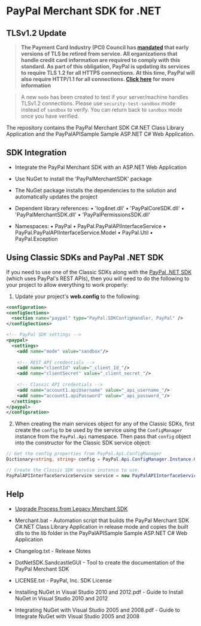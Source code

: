 # PayPal Merchant SDK for .NET

## TLSv1.2 Update
> **The Payment Card Industry (PCI) Council has [mandated](http://blog.pcisecuritystandards.org/migrating-from-ssl-and-early-tls) that early versions of TLS be retired from service.  All organizations that handle credit card information are required to comply with this standard. As part of this obligation, PayPal is updating its services to require TLS 1.2 for all HTTPS connections. At this time, PayPal will also require HTTP/1.1 for all connections. [Click here](https://github.com/paypal/tls-update) for more information**

> A new `mode` has been created to test if your server/machine handles TLSv1.2 connections. Please use `security-test-sandbox` mode instead of `sandbox` to verify. You can return back to `sandbox` mode once you have verified.


The repository contains the PayPal Merchant SDK C#.NET Class Library Application and the PayPalAPISample Sample ASP.NET C# Web Application.


## SDK Integration

*	Integrate the PayPal Merchant SDK with an ASP.NET Web Application

*	Use NuGet to install the 'PayPalMerchantSDK' package 

*	The NuGet package installs the dependencies to the solution and automatically updates the project

*	Dependent library references:
	•	'log4net.dll'
	•	'PayPalCoreSDK.dll'	
	•	'PayPalMerchantSDK.dll'
	•	'PayPalPermissionsSDK.dll'
	
*	Namespaces:
	•	PayPal
	•	PayPal.PayPalAPIInterfaceService
	•	PayPal.PayPalAPIInterfaceService.Model
	•	PayPal.Util
	•	PayPal.Exception

## Using Classic SDKs and PayPal .NET SDK

If you need to use one of the Classic SDKs along with the [PayPal .NET SDK](https://github.com/paypal/PayPal-NET-SDK) (which uses PayPal's REST APIs), then you will need to do the following to your project to allow everything to work properly:

1. Update your project's **web.config** to the following:

  ````xml
<configuration>
  <configSections>
    <section name="paypal" type="PayPal.SDKConfigHandler, PayPal" />
  </configSections>

  <!-- PayPal SDK settings -->
  <paypal>
    <settings>
      <add name="mode" value="sandbox"/>
      
      <!-- REST API credentials -->
      <add name="clientId" value="_client_Id_"/>
      <add name="clientSecret" value="_client_secret_"/>
    
      <!-- Classic API credentials -->
      <add name="account1.apiUsername" value="_api_username_"/>
      <add name="account1.apiPassword" value="_api_password_"/>
    </settings>
  </paypal>
</configuration>
````

2. When creating the main services object for any of the Classic SDKs, first create the `config` to be used by the service using the `ConfigManager` instance from the `PayPal.Api` namespace.  Then pass that `config` object into the constructor for the Classic SDK service object:

  ````csharp
// Get the config properties from PayPal.Api.ConfigManager
Dictionary<string, string> config = PayPal.Api.ConfigManager.Instance.GetProperties();

// Create the Classic SDK service instance to use.
PayPalAPIInterfaceServiceService service = new PayPalAPIInterfaceServiceService(config);
````

## Help
*	[Upgrade Process from Legacy Merchant SDK](https://github.com/paypal/merchant-sdk-dotnet/wiki/Upgrade-Process-from-Legacy-Merchant-SDK)
	
*	Merchant.bat - Automation script that builds the PayPal Merchant SDK C#.NET Class Library Application in release mode and copies the built dlls to the lib folder in the PayPalAPISample Sample ASP.NET C# Web Application

*	Changelog.txt - Release Notes

*	DotNetSDK.SandcastleGUI - Tool to create the documentation of the PayPal Merchant SDK

*	LICENSE.txt - PayPal, Inc. SDK License

*	Installing NuGet in Visual Studio 2010 and 2012.pdf - Guide to Install NuGet in Visual Studio 2010 and 2012

*	Integrating NuGet with Visual Studio 2005 and 2008.pdf - Guide to Integrate NuGet with Visual Studio 2005 and 2008
